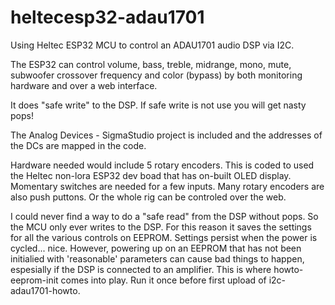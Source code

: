 # heltecesp32-adau1701

Using Heltec ESP32 MCU to control an ADAU1701 audio DSP via I2C.

The ESP32 can control volume, bass, treble, midrange, mono, mute, subwoofer crossover frequency and color (bypass) by both monitoring hardware and over a web interface.

It does "safe write" to the DSP. If safe write is not use you will get nasty pops!

The Analog Devices - SigmaStudio project is included and the addresses of the DCs are mapped in the code. 

Hardware needed would include 5 rotary encoders. This is coded to used the Heltec non-lora ESP32 dev boad that has on-built OLED display. Momentary switches are needed for a few inputs. Many rotary encoders are also push puttons. Or the whole rig can be controled over the web. 

I could never find a way to do a "safe read" from the DSP without pops. So the MCU only ever writes to the DSP. For this reason it saves the settings for all the various controls on EEPROM. Settings persist when the power is cycled... nice. However, powering up on an EEPROM that has not been initialied with 'reasonable' parameters can cause bad things to happen, espesially if the DSP is connected to an amplifier. This is where howto-eeprom-init comes into play. Run it once before first upload of i2c-adau1701-howto.

